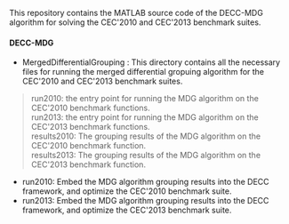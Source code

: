 This repository contains the MATLAB source code of the DECC-MDG algorithm for solving the CEC'2010 and CEC'2013 benchmark suites.

#### DECC-MDG
* MergedDifferentialGrouping : This directory contains all the necessary files for running the merged differential  gropuing algorithm for the CEC'2010 and CEC'2013 benchmark suites.
>run2010: the entry point for running the MDG algorithm on the CEC'2010 benchmark functions.  
>run2013: the entry point for running the MDG algorithm on the CEC'2013 benchmark functions.  
>results2010: The grouping results of the MDG algorithm on the CEC'2010 benchmark function.  
>results2013: The grouping results of the MDG algorithm on the CEC'2013 benchmark function.  

* run2010: Embed the MDG algorithm grouping results into the DECC framework, and optimize the CEC'2010 benchmark suite.
* run2013: Embed the MDG algorithm grouping results into the DECC framework, and optimize the CEC'2013 benchmark suite.
